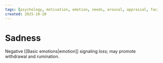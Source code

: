 ```yaml
---
tags: [psychology, motivation, emotion, needs, arousal, appraisal, facial-expression, amygdala]
created: 2025-10-20
---
```

# Sadness

Negative [[Basic emotions|emotion]] signaling loss; may promote withdrawal and rumination.
